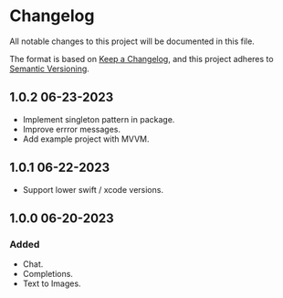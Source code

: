 
# Changelog

All notable changes to this project will be documented in this file.

The format is based on [Keep a Changelog](https://keepachangelog.com/en/1.0.0/),
and this project adheres to [Semantic Versioning](https://semver.org/spec/v2.0.0.html).

## 1.0.2   06-23-2023
- Implement singleton pattern in package.
- Improve errror messages.
- Add example project with MVVM.

## 1.0.1   06-22-2023
- Support lower swift / xcode versions.

## 1.0.0   06-20-2023

### Added
- Chat.
- Completions.
- Text to Images.

